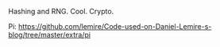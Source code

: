 Hashing and RNG.
Cool.
Crypto.

Pi: https://github.com/lemire/Code-used-on-Daniel-Lemire-s-blog/tree/master/extra/pi
